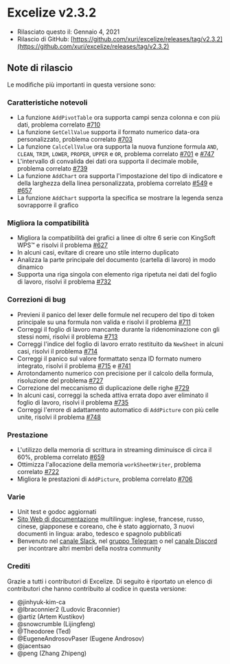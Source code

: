 # Excelize v2.3.2

* Rilasciato questo il: Gennaio 4, 2021
* Rilascio di GitHub: [https://github.com/xuri/excelize/releases/tag/v2.3.2](https://github.com/xuri/excelize/releases/tag/v2.3.2)

## Note di rilascio

Le modifiche più importanti in questa versione sono:

### Caratteristiche notevoli

* La funzione `AddPivotTable` ora supporta campi senza colonna e con più dati, problema correlato [#710](https://github.com/xuri/excelize/issues/710)
* La funzione `GetCellValue` supporta il formato numerico data-ora personalizzato, problema correlato [#703](https://github.com/xuri/excelize/issues/703)
* La funzione `CalcCellValue` ora supporta la nuova funzione formula `AND`, `CLEAN`, `TRIM`, `LOWER`, `PROPER`, `UPPER` e `OR`, problema correlato [#701](https://github.com/xuri/excelize/issues/701) e [#747](https://github.com/xuri/excelize/issues/747)
* L'intervallo di convalida dei dati ora supporta il decimale mobile, problema correlato [#739](https://github.com/xuri/excelize/issues/739)
* La funzione `AddChart` ora supporta l'impostazione del tipo di indicatore e della larghezza della linea personalizzata, problema correlato [#549](https://github.com/xuri/excelize/issues/549) e [#657](https://github.com/xuri/excelize/issues/657)
* La funzione `AddChart` supporta la specifica se mostrare la legenda senza sovrapporre il grafico

### Migliora la compatibilità

* Migliora la compatibilità dei grafici a linee di oltre 6 serie con KingSoft WPS&trade; e risolvi il problema [#627](https://github.com/xuri/excelize/issues/627)
* In alcuni casi, evitare di creare uno stile interno duplicato
* Analizza la parte principale del documento (cartella di lavoro) in modo dinamico
* Supporta una riga singola con elemento riga ripetuta nei dati del foglio di lavoro, risolvi il problema [#732](https://github.com/xuri/excelize/issues/732)

### Correzioni di bug

* Previeni il panico del lexer delle formule nel recupero del tipo di token principale su una formula non valida e risolvi il problema [#711](https://github.com/xuri/excelize/issues/711)
* Correggi il foglio di lavoro mancante durante la ridenominazione con gli stessi nomi, risolvi il problema [#713](https://github.com/xuri/excelize/issues/713)
* Correggi l'indice del foglio di lavoro errato restituito da `NewSheet` in alcuni casi, risolvi il problema [#714](https://github.com/xuri/excelize/issues/714)
* Correggi il panico sul valore formattato senza ID formato numero integrato, risolvi il problema [#715](https://github.com/xuri/excelize/issues/715) e [#741](https://github.com/xuri/excelize/issues/741)
* Arrotondamento numerico con precisione per il calcolo della formula, risoluzione del problema [#727](https://github.com/xuri/excelize/issues/727)
* Correzione del meccanismo di duplicazione delle righe [#729](https://github.com/xuri/excelize/issues/729)
* In alcuni casi, correggi la scheda attiva errata dopo aver eliminato il foglio di lavoro, risolvi il problema [#735](https://github.com/xuri/excelize/issues/735)
* Correggi l'errore di adattamento automatico di `AddPicture` con più celle unite, risolvi il problema [#748](https://github.com/xuri/excelize/issues/748)

### Prestazione

* L'utilizzo della memoria di scrittura in streaming diminuisce di circa il 60%, problema correlato [#659](https://github.com/xuri/excelize/issues/659)
* Ottimizza l'allocazione della memoria `workSheetWriter`, problema correlato [#722](https://github.com/xuri/excelize/issues/722)
* Migliora le prestazioni di `AddPicture`, problema correlato [#706](https://github.com/xuri/excelize/issues/706)

### Varie

* Unit test e godoc aggiornati
* [Sito Web di documentazione](https://xuri.me/excelize) multilingue: inglese, francese, russo, cinese, giapponese e coreano, che è stato aggiornato, 3 nuovi documenti in lingua: arabo, tedesco e spagnolo pubblicati
* Benvenuto nel [canale Slack](https://join.slack.com/t/xuri/shared_invite/zt-eriqdkeo-wV04zcCdBiiZveFgY86Wzw), nel [gruppo Telegram](https://t.me/excelize) o nel [canale Discord](https://discord.gg/MWV8MBQGtv) per incontrare altri membri della nostra community

### Crediti

Grazie a tutti i contributori di Excelize. Di seguito è riportato un elenco di contributori che hanno contribuito al codice in questa versione:

* @jinhyuk-kim-ca
* @lbraconnier2 (Ludovic Braconnier)
* @artiz (Artem Kustikov)
* @snowcrumble (Lijingfeng)
* @Theodoree (Ted)
* @EugeneAndrosovPaser (Eugene Androsov)
* @jacentsao
* @peng (Zhang Zhipeng)
